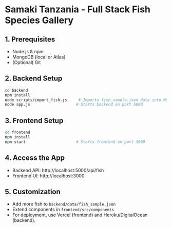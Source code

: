 # Samaki Tanzania - Full Stack Fish Species Gallery

## 1. Prerequisites

- Node.js & npm
- MongoDB (local or Atlas)
- (Optional) Git

## 2. Backend Setup

```bash
cd backend
npm install
node scripts/import_fish.js     # Imports fish_sample.json data into MongoDB
node app.js                    # Starts backend on port 5000
```

## 3. Frontend Setup

```bash
cd frontend
npm install
npm start                      # Starts frontend on port 3000
```

## 4. Access the App

- Backend API: http://localhost:5000/api/fish
- Frontend UI: http://localhost:3000

## 5. Customization

- Add more fish to `backend/data/fish_sample.json`
- Extend components in `frontend/src/components`
- For deployment, use Vercel (frontend) and Heroku/DigitalOcean (backend).
